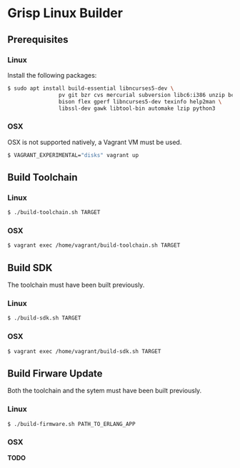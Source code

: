 # Grisp Linux Builder

## Prerequisites

### Linux

Install the following packages:

```sh
$ sudo apt install build-essential libncurses5-dev \
                pv git bzr cvs mercurial subversion libc6:i386 unzip bc \
                bison flex gperf libncurses5-dev texinfo help2man \
                libssl-dev gawk libtool-bin automake lzip python3
```

### OSX

OSX is not supported natively, a Vagrant VM must be used.

```sh
$ VAGRANT_EXPERIMENTAL="disks" vagrant up
```


## Build Toolchain

### Linux

```sh
$ ./build-toolchain.sh TARGET
```

### OSX

```sh
$ vagrant exec /home/vagrant/build-toolchain.sh TARGET
```


## Build SDK

The toolchain must have been built previously.

### Linux

```sh
$ ./build-sdk.sh TARGET
```

### OSX

```sh
$ vagrant exec /home/vagrant/build-sdk.sh TARGET
```


## Build Firware Update

Both the toolchain and the sytem must have been built previously.

### Linux

```sh
$ ./build-firmware.sh PATH_TO_ERLANG_APP
```

### OSX

**TODO**